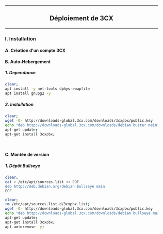 ---------------------------------------------------------------------------------------------------------------------------------------------------------
## <p align='center'> Déploiement de 3CX </p>

---------------------------------------------------------------------------------------------------------------------------------------------------------
### I. Installation
#### A. Création d'un compte 3CX
#### B. Auto-Hebergement
##### 1. Dependance
```bash
clear;
apt install -y net-tools dphys-swapfile
apt install gnupg2 -y
```
##### 2. Installation
```bash
clear;
wget -O- http://downloads-global.3cx.com/downloads/3cxpbx/public.key    | apt-key add -
echo "deb http://downloads-global.3cx.com/downloads/debian buster main" | tee /etc/apt/sources.list.d/3cxpbx.list;
apt-get update;
apt-get install 3cxpbx;
```

<br />

#### C. Montée de version
##### 1. Dépôt Bullseye
```bash
clear;
cat > /etc/apt/sources.list << EOF
deb http://deb.debian.org/debian bullseye main
EOF
```

```bash
clear;
rm /etc/apt/sources.list.d/3cxpbx.list;
wget -O- http://downloads-global.3cx.com/downloads/3cxpbx/public.key      | apt-key add -
echo "deb http://downloads-global.3cx.com/downloads/debian bullseye main" | tee /etc/apt/sources.list.d/3cxpbx.list;
apt-get update;
apt-get install 3cxpbx;
apt autoremove -y;
```
